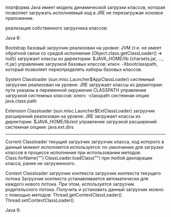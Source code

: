 платформа Java имеет модель динамической загрузки классов, которая позволяет загружать исполняемый код в JRE не перезагружая основое приложение.

реализация собственного загрузчика классов:

Java 8:

Bootstrap
базовый загрузчик
реализован на уровне: JVM (т.е. не имеет обратной связи со средой исполнения (Object.class.getClassLoader() => null))
загружает классы из директории: $JAVA_HOME/lib (charsets.jar, ..., rt.jar)
управление загрузкой базовых классов:
    ключ: -Xbootclasspath, который позволяет переопределять наборы базовых классов.

System Classloader (sun.misc.Launcher$AppClassLoader)
системный загрузчик
реализован на уровне: JRE
загружает классы из дериктории: пути указаны в переменной окружения CLASSPATH
управление загрузкой системных классов:
    ключ: -classpath
    системная опция: java.class.path

Extension Classloader (sun.misc.Launcher$ExtClassLoader)
загрузчик расширений
реализован на уровне: JRE
загружает классы из директории: $JAVA_HOME/lib/ext
управление загрузкой расширений:
    системная опциия: java.ext.dirs

---

Current Classloader
текущий загрузчик
загрузчик класса, код которого в данный момент исполняется
используется:
    по умолчанию для загрузки классов в процессе исполнения
    при использовании методов:
        Class.forName("")
        ClassLoader.loadClass("")
    при любой декларации класса, ранее не загруженного.

Context Classloader
загрузчик контекста
загрузчик контекста текущего потока
    Загрузчик контекста устанавливается автоматически для каждого нового потока. При этом, используется загрузчик родительского потока.
    Получить и установить данный загрузчик можно с помощью методов:
        Thread.getContextClassLoader()
        Thread.setContextClassLoader()
        
Java 9: